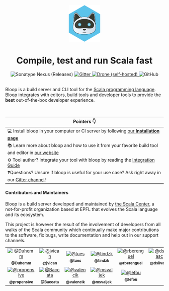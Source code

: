 <div align="center">

<img src="website/static/img/impure-logo-bloop.png" alt="logo" width="20%">

# Compile, test and run Scala fast

<img alt="Sonatype Nexus (Releases)" src="https://img.shields.io/nexus/r/https/oss.sonatype.org/ch.epfl.scala/bloop-frontend_2.12.svg?color=green&style=flat-square">
<a href="https://gitter.im/scalacenter/bloop">
<img alt="Gitter" src="https://img.shields.io/gitter/room/scalacenter/bloop.svg?color=red&logo=gitter&style=flat-square" />
</a>
<a href="https://ci.scala-lang.org/scalacenter/bloop">
<img alt="Drone (self-hosted)" src="https://img.shields.io/drone/build/scalacenter/bloop.svg?logo=drone&server=https%3A%2F%2Fci.scala-lang.org&style=flat-square" />
</a>
<img alt="GitHub" src="https://img.shields.io/github/license/scalacenter/bloop.svg?color=blue&style=flat-square" />

<div align="left">
<br>
  
Bloop is a build server and CLI tool for the [Scala programming
language](https://scala-lang.org). Bloop integrates with editors, build tools
and developer tools to provide the **best** out-of-the-box developer
experience.

<br>

| Pointers 👇 |
| -------- |
| 💻 Install bloop in your computer or CI server by following [our **Installation page**](https://github.com/scalacenter/bloop) |
| 📚 Learn more about bloop and how to use it from your favorite build tool and editor in <a href="https://scalacenter.github.io/bloop">our website</a> |
| ⚙️ Tool author? Integrate your tool with bloop by reading the [Integration Guide](https://scalacenter.github.io/bloop/docs/integration) |
| ❓Questions? Unsure if bloop is useful for your use case? Ask right away in our [Gitter channel](https://gitter.im/scalacenter/bloop)! |

#### Contributors and Maintainers

Bloop is a build server developed and maintained by [the Scala
Center](https://scala.epfl.ch), a not-for-profit organization based at EPFL
that evolves the Scala language and its ecosystem.

This project is however the result of the involvement of developers from all
walks of the Scala community which continually make major contributions to
the software, fix bugs, write documentation and help out in our support
channels.

<!-- ALL-CONTRIBUTORS-LIST:START - Do not remove or modify this section -->
<!-- prettier-ignore -->
<table><tr><td align="center"><a href="https://github.com/Duhemm"><img src="https://avatars0.githubusercontent.com/u/1765926?v=4" width="50px;" alt="@Duhemm"/><br /><sub><b>@Duhemm</b></sub></a><br /></td><td align="center"><a href="http://jvican.github.com"><img src="https://avatars0.githubusercontent.com/u/2462974?v=4" width="50px;" alt="@jvican"/><br /><sub><b>@jvican</b></sub></a><br /></td><td align="center"><a href="https://github.com/tues"><img src="https://avatars3.githubusercontent.com/u/1550710?v=4" width="50px;" alt="@tues"/><br /><sub><b>@tues</b></sub></a><br /></td><td align="center"><a href="http://nieradzik.me/"><img src="https://avatars2.githubusercontent.com/u/196819?v=4" width="50px;" alt="@tindzk"/><br /><sub><b>@tindzk</b></sub></a><br /></td><td align="center"><a href="http://www.mostlymaths.net"><img src="https://avatars3.githubusercontent.com/u/2410938?v=4" width="50px;" alt="@rberenguel"/><br /><sub><b>@rberenguel</b></sub></a><br /></td><td align="center"><a href="https://github.com/dsilvasc"><img src="https://avatars3.githubusercontent.com/u/24484414?v=4" width="50px;" alt="@dsilvasc"/><br /><sub><b>@dsilvasc</b></sub></a><br /></td><td align="center"><a href="https://github.com/vigoo"><img src="https://avatars2.githubusercontent.com/u/2292489?v=4" width="50px;" alt="@vigoo"/><br /><sub><b>@vigoo</b></sub></a><br /></td></tr><tr><td align="center"><a href="http://propensive.com/"><img src="https://avatars0.githubusercontent.com/u/1024588?v=4" width="50px;" alt="@propensive"/><br /><sub><b>@propensive</b></sub></a><br /></td><td align="center"><a href="https://github.com/Baccata"><img src="https://avatars2.githubusercontent.com/u/4439335?v=4" width="50px;" alt="@Baccata"/><br /><sub><b>@Baccata</b></sub></a><br /></td><td align="center"><a href="https://github.com/valencik"><img src="https://avatars2.githubusercontent.com/u/5440389?v=4" width="50px;" alt="@valencik"/><br /><sub><b>@valencik</b></sub></a><br /></td><td align="center"><a href="https://github.com/msvaljek"><img src="https://avatars3.githubusercontent.com/u/36041566?v=4" width="50px;" alt="@msvaljek"/><br /><sub><b>@msvaljek</b></sub></a><br /></td><td align="center"><a href="https://twitter.com/TobiasRoeser"><img src="https://avatars1.githubusercontent.com/u/1321393?v=4" width="50px;" alt="@lefou"/><br /><sub><b>@lefou</b></sub></a><br /></td></tr></table>

<!-- ALL-CONTRIBUTORS-LIST:END -->

[gitter]: https://github.com/scalacenter/bloop
[contributing]: https://scalacenter.github.io/bloop/docs/developer-documentation/
[scalacenter]: https://scala.epfl.ch
[coc]: https://www.scala-lang.org/conduct/
